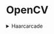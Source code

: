 # OpenCV

<details>
<summary>Haarcarcade</summary>
    
## 웹캠을 이용한 얼굴 검출기
```
import cv2

# 얼굴과  검출을 위한 케스케이드 분류기 생성 
face_cascade = cv2.CascadeClassifier('./data/haarcascade_frontalface_default.xml')

# 카메라 캡쳐 활성화
cap = cv2.VideoCapture(0)
while cap.isOpened():    
    ret, img = cap.read()  # 프레임 읽기
    if ret:
        gray = cv2.cvtColor(img, cv2.COLOR_BGR2GRAY)
        # 얼굴 검출    
        faces = face_cascade.detectMultiScale(gray, scaleFactor=1.3, \
                                        minNeighbors=5, minSize=(80,80))
        for(x,y,w,h) in faces:
            cv2.rectangle(img, (x,y), (x+w, y+h), (0, 255,0),2)
            roi = gray[y:y+h, x:x+w]

        cv2.imshow('face detect', img)
    else:
        break
    if cv2.waitKey(5) == 27:
        break
cv2.destroyAllWindows()
```
- haarcascade_frontalface_default.xml(정면 얼굴 인식) 파일을 data폴더안에 위치시킴
- gray = cv2.cvtColor(img, cv2.COLOR_BGR2GRAY), 그레이스케일로 변환하여 얼굴 검출을 더 정확하게 함
- for(x,y,w,h) in faces:
            cv2.rectangle(img, (x,y), (x+w, y+h), (0, 255,0),2)
            roi = gray[y:y+h, x:x+w] = ROI영역 설정
- 
